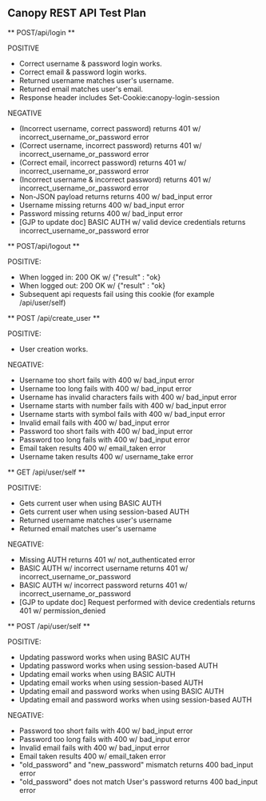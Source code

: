 Canopy REST API Test Plan
-------------------------------------------------------------------------------

** POST/api/login **

POSITIVE

  - Correct username & password login works.
  - Correct email & password login works.
  - Returned username matches user's username.
  - Returned email matches user's email.
  - Response header includes Set-Cookie:canopy-login-session

NEGATIVE

  - (Incorrect username, correct password) returns 401 w/ incorrect_username_or_password error
  - (Correct username, incorrect password) returns 401 w/ incorrect_username_or_password error
  - (Correct email, incorrect password) returns 401 w/ incorrect_username_or_password error
  - (Incorrect username & incorrect password) returns 401 w/ incorrect_username_or_password error
  - Non-JSON payload returns returns 400 w/ bad_input error
  - Username missing returns 400 w/ bad_input error
  - Password missing returns 400 w/ bad_input error
  - [GJP to update doc] BASIC AUTH w/ valid device credentials returns
  incorrect_username_or_password error

** POST/api/logout **

POSITIVE:

  - When logged in: 200 OK w/ {"result" : "ok}
  - When logged out: 200 OK w/ {"result" : "ok}
  - Subsequent api requests fail using this cookie (for example /api/user/self)



** POST /api/create_user **

POSITIVE:

  - User creation works.

NEGATIVE:

  - Username too short fails with 400 w/ bad_input error
  - Username too long fails with 400 w/ bad_input error
  - Username has invalid characters fails with 400 w/ bad_input error
  - Username starts with number fails with 400 w/ bad_input error
  - Username starts with symbol fails with 400 w/ bad_input error
  - Invalid email fails with 400 w/ bad_input error
  - Password too short fails with 400 w/ bad_input error
  - Password too long fails with 400 w/ bad_input error
  - Email taken results 400 w/ email_taken error
  - Username taken results 400 w/ username_take error



** GET /api/user/self **

POSITIVE:

  - Gets current user when using BASIC AUTH
  - Gets current user when using session-based AUTH
  - Returned username matches user's username
  - Returned email matches user's username

NEGATIVE:

  - Missing AUTH returns 401 w/ not_authenticated error
  - BASIC AUTH w/ incorrect username returns 401 w/ incorrect_username_or_password
  - BASIC AUTH w/ incorrect password returns 401 w/ incorrect_username_or_password
  - [GJP to update doc] Request performed with device credentials returns 401 w/ permission_denied



** POST /api/user/self **

POSITIVE:

  - Updating password works when using BASIC AUTH
  - Updating password works when using session-based AUTH
  - Updating email works when using BASIC AUTH
  - Updating email works when using session-based AUTH
  - Updating email and password works when using BASIC AUTH
  - Updating email and password works when using session-based AUTH

NEGATIVE:

  - Password too short fails with 400 w/ bad_input error
  - Password too long fails with 400 w/ bad_input error
  - Invalid email fails with 400 w/ bad_input error
  - Email taken results 400 w/ email_taken error
  - "old_password" and "new_password" mismatch returns 400 bad_input error
  - "old_password" does not match User's password returns 400 bad_input error
